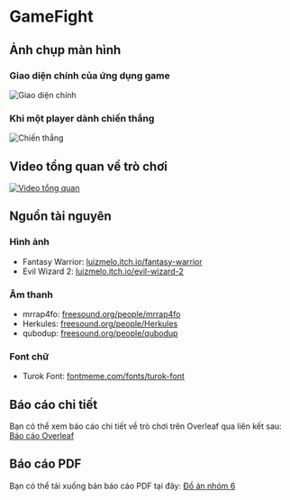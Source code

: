 # GameFight

## Ảnh chụp màn hình

### Giao diện chính của ứng dụng game
![Giao diện chính](https://github.com/sinh1011/gamefight/assets/114125408/898577db-a84a-413c-a9bd-83ec44577cb3)

### Khi một player dành chiến thắng
![Chiến thắng](https://github.com/sinh1011/gamefight/assets/114125408/262e3c80-1e91-4009-a980-79a871f733ae)

## Video tổng quan về trò chơi
[![Video tổng quan](https://github.com/sinh1011/gamefight/assets/114125408/b4beba38-6b66-49d0-828c-8c709b0c268b)](https://github.com/sinh1011/gamefight/assets/114125408/b4beba38-6b66-49d0-828c-8c709b0c268b)

## Nguồn tài nguyên

### Hình ảnh
- Fantasy Warrior: [luizmelo.itch.io/fantasy-warrior](https://luizmelo.itch.io/fantasy-warrior)
- Evil Wizard 2: [luizmelo.itch.io/evil-wizard-2](https://luizmelo.itch.io/evil-wizard-2)

### Âm thanh
- mrrap4fo: [freesound.org/people/mrrap4fo](https://freesound.org/people/mrrap4fo)
- Herkules: [freesound.org/people/Herkules](https://freesound.org/people/Herkules)
- qubodup: [freesound.org/people/qubodup](https://freesound.org/people/qubodup)

### Font chữ
- Turok Font: [fontmeme.com/fonts/turok-font](https://fontmeme.com/fonts/turok-font/)

## Báo cáo chi tiết
Bạn có thể xem báo cáo chi tiết về trò chơi trên Overleaf qua liên kết sau: [Báo cáo Overleaf](https://www.overleaf.com/read/dsqphcbkpjhz#fe234a)

## Báo cáo PDF
Bạn có thể tải xuống bản báo cáo PDF tại đây: [Đồ án nhóm 6](https://github.com/sinh1011/gamefight/files/15306686/D._an_nhom_6.pdf)
